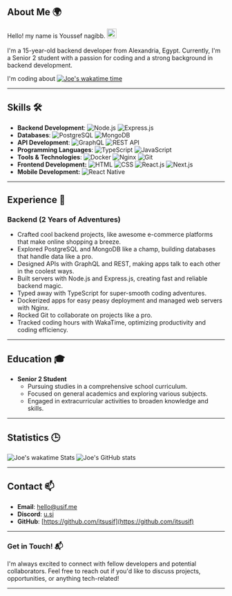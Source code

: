 ## **About Me** 🌍


Hello! my name is Youssef nagibb. <img src="https://github.com/darshanr27/darshanr27/blob/master/Assets/Hi.gif" width="22px"> 
<br />
<br />
I'm a 15-year-old backend developer from Alexandria, Egypt. Currently, I'm a Senior 2 student with a passion for coding and a strong background in backend development.

I'm coding about [![Joe's wakatime time](https://wakatime.com/badge/user/d9cc84a7-47ef-4c4e-bcac-5fd536875d2e.svg?style=social)](https://wakatime.com/@d9cc84a7-47ef-4c4e-bcac-5fd536875d2e)

---

## **Skills** 🛠️

- **Backend Development**:
  ![Node.js](https://img.shields.io/badge/Node.js-339933?style=for-the-badge&logo=nodedotjs&logoColor=white)
  ![Express.js](https://img.shields.io/badge/Express.js-000000?style=for-the-badge&logo=express&logoColor=white)
- **Databases**:
  ![PostgreSQL](https://img.shields.io/badge/PostgreSQL-336791?style=for-the-badge&logo=postgresql&logoColor=white)
  ![MongoDB](https://img.shields.io/badge/MongoDB-47A248?style=for-the-badge&logo=mongodb&logoColor=white)
- **API Development**:
  ![GraphQL](https://img.shields.io/badge/GraphQL-E10098?style=for-the-badge&logo=graphql&logoColor=white)
  ![REST API](https://img.shields.io/badge/REST%20API-000000?style=for-the-badge&logo=rest&logoColor=white)
- **Programming Languages**:
  ![TypeScript](https://img.shields.io/badge/TypeScript-3178C6?style=for-the-badge&logo=typescript&logoColor=white)
  ![JavaScript](https://img.shields.io/badge/JavaScript-F7DF1E?style=for-the-badge&logo=javascript&logoColor=black)
- **Tools & Technologies**:
  ![Docker](https://img.shields.io/badge/Docker-2496ED?style=for-the-badge&logo=docker&logoColor=white)
  ![Nginx](https://img.shields.io/badge/Nginx-269539?style=for-the-badge&logo=nginx&logoColor=white)
  ![Git](https://img.shields.io/badge/Git-F05032?style=for-the-badge&logo=git&logoColor=white)
- **Frontend Development:**
  ![HTML](https://img.shields.io/badge/HTML5-E34F26?style=for-the-badge&logo=html5&logoColor=white)
  ![CSS](https://img.shields.io/badge/CSS3-1572B6?style=for-the-badge&logo=css3&logoColor=white)
  ![React.js](https://img.shields.io/badge/React-61DAFB?style=for-the-badge&logo=react&logoColor=white)
  ![Next.js](https://img.shields.io/badge/Next.js-000000?style=for-the-badge&logo=next.js&logoColor=white)
- **Mobile Development:**
  ![React Native](https://img.shields.io/badge/React_Native-61DAFB?style=for-the-badge&logo=react&logoColor=white)

---

## **Experience** 🌟

### Backend (2 Years of Adventures)

- Crafted cool backend projects, like awesome e-commerce platforms that make online shopping a breeze.
- Explored PostgreSQL and MongoDB like a champ, building databases that handle data like a pro.
- Designed APIs with GraphQL and REST, making apps talk to each other in the coolest ways.
- Built servers with Node.js and Express.js, creating fast and reliable backend magic.
- Typed away with TypeScript for super-smooth coding adventures.
- Dockerized apps for easy peasy deployment and managed web servers with Nginx.
- Rocked Git to collaborate on projects like a pro.
- Tracked coding hours with WakaTime, optimizing productivity and coding efficiency.

---

## **Education** 🎓

- **Senior 2 Student**
  - Pursuing studies in a comprehensive school curriculum.
  - Focused on general academics and exploring various subjects.
  - Engaged in extracurricular activities to broaden knowledge and skills.

---
## **Statistics** 🕒

![Joe's wakatime Stats](https://github-readme-stats.vercel.app/api/wakatime?username=itsusif&theme=transparent&layout=compact)
![Joe's GitHub stats](https://github-readme-stats.vercel.app/api?username=itsusif&show_icons=true&theme=transparent)

---

## **Contact** 📫

- **Email**: hello@usif.me
- **Discord**: [u.si](https://discord.com/users/833340407130882068)
- **GitHub**: [https://github.com/itsusif](https://github.com/itsusif)

---

### **Get in Touch!** 📬

I'm always excited to connect with fellow developers and potential collaborators. Feel free to reach out if you'd like to discuss projects, opportunities, or anything tech-related!

---

